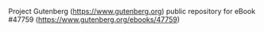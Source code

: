 Project Gutenberg (https://www.gutenberg.org) public repository for eBook #47759 (https://www.gutenberg.org/ebooks/47759)
